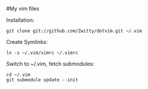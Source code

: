 #My vim files

Installation:

    git clone git://github.com/Zwitty/dotvim.git ~/.vim

Create Symlinks:

    ln -s ~/.vim/vimrc ~/.vimrc

Switch to ~/.vim, fetch submodules:

    cd ~/.vim
    git submodule update --init
